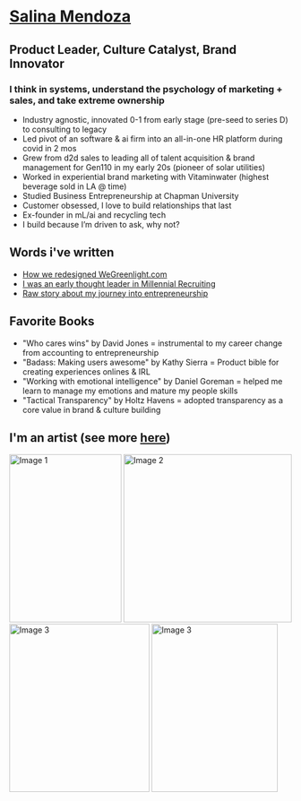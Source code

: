 # [Salina Mendoza ](https://www.linkedin.com/in/salinamendoza/)
## Product Leader, Culture Catalyst, Brand Innovator
### I think in systems, understand the psychology of marketing + sales, and take extreme ownership

* Industry agnostic, innovated 0-1 from early stage (pre-seed to series D) to consulting to legacy
* Led pivot of an software & ai firm into an all-in-one HR platform during covid in 2 mos
* Grew from d2d sales to leading all of talent acquisition & brand management for Gen110 in my early 20s (pioneer of solar utilities)
* Worked in experiential brand marketing with Vitaminwater (highest beverage sold in LA @ time) 
* Studied Business Entrepreneurship at Chapman University
* Customer obsessed, I love to build relationships that last 
* Ex-founder in mL/ai and recycling tech
* I build because I’m driven to ask, why not? 


## Words i've written
* [How we redesigned WeGreenlight.com](https://medium.com/growthhacker-insider/how-we-redesigned-wegreenlight-com-ecf6554734b8)
* [I was an early thought leader in Millennial Recruiting](https://medium.com/growthhacker-insider/how-to-build-a-loyal-millennial-team-7b5adf6d6adcps)
* [Raw story about my journey into entrepreneurship](https://medium.com/growthhacker-insider/salinatechstars-f41c1313699)


## Favorite Books
* "Who cares wins" by David Jones = instrumental to my career change from accounting to entrepreneurship
* "Badass: Making users awesome" by Kathy Sierra = Product bible for creating experiences onlines & IRL
* "Working with emotional intelligence" by Daniel Goreman = helped me learn to manage my emotions and mature my people skills 
* "Tactical Transparency" by Holtz Havens = adopted transparency as a core value in brand & culture building

## I'm an artist  (see more [here](https://salinamendoza.com/))
<head>
  <meta charset="UTF-8">
  <meta name="viewport" content="width=device-width, initial-scale=1.0">
</head>
<body>

  <div class="image-container">
    <img src="https://salinamendoza.com/cdn/shop/products/breakingmyownheart.jpg?v=1658813477" alt="Image 1" width="200" height="300">
    <img src="https://salinamendoza.com/cdn/shop/products/breakfree_cropped_1.JPG?v=1557703548" alt="Image 2" width="300" height="300">
    <img src="https://salinamendoza.com/cdn/shop/products/sam7.JPG?v=1525818378" alt="Image 3" width="250" height="300">
    <img src="https://salinamendoza.com/cdn/shop/products/takemybreathaway.png?v=1661928446" alt="Image 3" width="225" height="300">

  </div>

